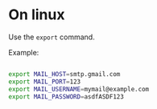 # On linux

Use the `export` command. 

Example:

```bash

export MAIL_HOST=smtp.gmail.com
export MAIL_PORT=123
export MAIL_USERNAME=mymail@example.com
export MAIL_PASSWORD=asdfASDF123

```